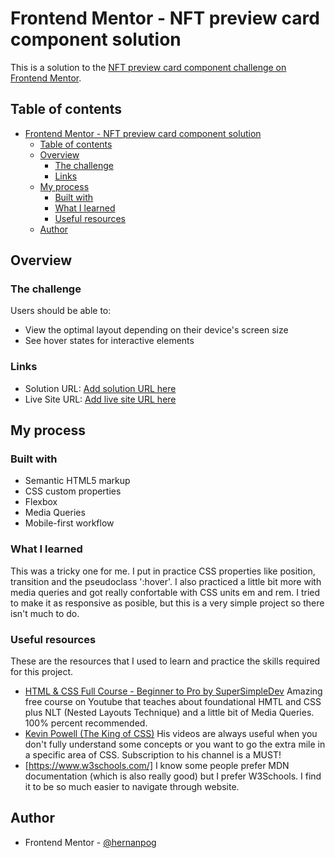# Frontend Mentor - NFT preview card component solution

This is a solution to the [NFT preview card component challenge on Frontend Mentor](https://www.frontendmentor.io/challenges/nft-preview-card-component-SbdUL_w0U).

## Table of contents

- [Frontend Mentor - NFT preview card component solution](#frontend-mentor---nft-preview-card-component-solution)
  - [Table of contents](#table-of-contents)
  - [Overview](#overview)
    - [The challenge](#the-challenge)
    - [Links](#links)
  - [My process](#my-process)
    - [Built with](#built-with)
    - [What I learned](#what-i-learned)
    - [Useful resources](#useful-resources)
  - [Author](#author)

## Overview

### The challenge

Users should be able to:

- View the optimal layout depending on their device's screen size
- See hover states for interactive elements

### Links

- Solution URL: [Add solution URL here](https://github.com/hernanpog/nftcardcomponent.git)
- Live Site URL: [Add live site URL here](https://your-live-site-url.com)

## My process

### Built with

- Semantic HTML5 markup
- CSS custom properties
- Flexbox
- Media Queries
- Mobile-first workflow

### What I learned

This was a tricky one for me. I put in practice CSS properties like position, transition and the pseudoclass ':hover'. I also practiced a little bit more with media queries and got really confortable with CSS units em and rem. I tried to make it as responsive as posible, but this is a very simple project so there isn't much to do.

### Useful resources

These are the resources that I used to learn and practice the skills required for this project.
- [HTML & CSS Full Course - Beginner to Pro by SuperSimpleDev](https://www.youtube.com/watch?v=G3e-cpL7ofc&list=PLEPye7A7EcQZrT3VSBb7jtxnxIfY3yyG6&index=1&pp=iAQB)
  Amazing free course on Youtube that teaches about foundational HMTL and CSS plus NLT (Nested Layouts Technique) and a little bit of Media Queries. 100% percent recommended.
- [Kevin Powell (The King of CSS)](https://www.youtube.com/@KevinPowell)
  His videos are always useful when you don't fully understand some concepts or you want to go the extra mile in a specific area of CSS. Subscription to his channel is a MUST!
- [https://www.w3schools.com/]
  I know some people prefer MDN documentation (which is also really good) but I prefer W3Schools. I find it to be so much easier to navigate through website.

## Author

- Frontend Mentor - [@hernanpog](https://www.frontendmentor.io/profile/hernanpog)